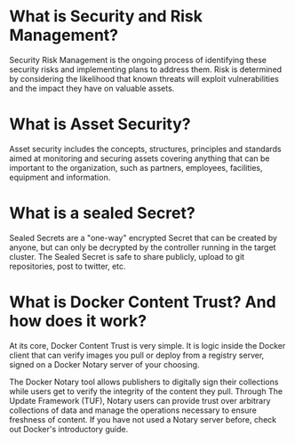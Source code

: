 # What is Security and Risk Management?

Security Risk Management is the ongoing process of identifying these security risks and implementing plans to address them. Risk is determined by considering the likelihood that known threats will exploit vulnerabilities and the impact they have on valuable assets.

# What is Asset Security?

Asset security includes the concepts, structures, principles and standards aimed at monitoring and securing assets covering anything that can be important to the organization, such as partners, employees, facilities, equipment and information.


# What is a sealed Secret?

Sealed Secrets are a "one-way" encrypted Secret that can be created by anyone, but can only be decrypted by the controller running in the target cluster.
The Sealed Secret is safe to share publicly, upload to git repositories, post to twitter, etc.

# What is Docker Content Trust? And how does it work?

At its core, Docker Content Trust is very simple. It is logic inside the Docker client that can verify images you pull or deploy from a registry server, signed on a Docker Notary server of your choosing.

The Docker Notary tool allows publishers to digitally sign their collections while users get to verify the integrity of the content they pull. Through The Update Framework (TUF), Notary users can provide trust over arbitrary collections of data and manage the operations necessary to ensure freshness of content. If you have not used a Notary server before, check out Docker's introductory guide.

